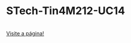 # STech-Tin4M212-UC14
<br>
<a href="https://jbferraz.github.io/STech-Tin4M212-UC14/" 
   target="blank">
  Visite a página!
</a>
